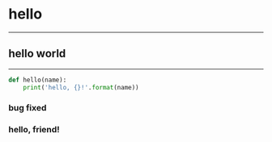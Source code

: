 # hello
---
## hello world

---
```python
def hello(name):
    print('hello, {}!'.format(name))
```

### bug fixed
### hello, friend!